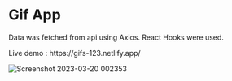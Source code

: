 # Gif App
<p> Data was fetched from api using Axios. React Hooks were used. </p>
<p> Live demo : https://gifs-123.netlify.app/ </p>

![Screenshot 2023-03-20 002353](https://user-images.githubusercontent.com/95571155/226210550-da2b4086-3627-46fb-a35d-84f847d588dd.png)
